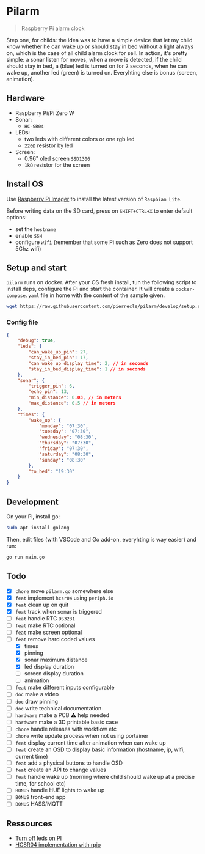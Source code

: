 # Pilarm

> Raspberry Pi alarm clock

Step one, for childs: the idea was to have a simple device that let my child know whether he can wake up or should stay in bed without a light always on, which is the case of all child alarm clock for sell.
In action, it's pretty simple: a sonar listen for moves, when a move is detected, if the child should stay in bed, a (blue) led is turned on for 2 seconds, when he can wake up, another led (green) is turned on. Everyhting else is bonus (screen, animation).

## Hardware

- Raspberry Pi/Pi Zero W
- Sonar:
  - `HC-SR04`
- LEDs:
    - two leds with different colors or one rgb led
    - `220Ω` resistor by led
- Screen:
    - 0.96" oled screen `SSD1306`
    - `1kΩ` resistor for the screen

## Install OS

Use [Raspberry Pi Imager](https://www.raspberrypi.com/software/) to install the latest version of `Raspbian Lite`.

Before writing data on the SD card, press on `SHIFT+CTRL+X` to enter default options:
- set the `hostname`
- enable `SSH`
- configure `wifi` (remember that some Pi such as Zero does not support 5Ghz wifi)

## Setup and start

`pilarm` runs on docker. After your OS fresh install, tun the following script to install deps, configure the Pi and start the container.
It will create a `docker-compose.yaml` file in home with the content of the sample given.

```bash
wget https://raw.githubusercontent.com/pierrecle/pilarm/develop/setup.sh  -O - | bash
```

### Config file

```json
{
    "debug": true,
    "leds": {
        "can_wake_up_pin": 27,
        "stay_in_bed_pin": 17,
        "can_wake_up_display_time": 2, // in seconds
        "stay_in_bed_display_time": 1 // in seconds
    },
    "sonar": {
        "trigger_pin": 6,
        "echo_pin": 13,
        "min_distance": 0.03, // in meters
        "max_distance": 0.5 // in meters
    },
    "times": {
        "wake_up": {
            "monday": "07:30",
            "tuesday": "07:30",
            "wednesday": "08:30",
            "thursday": "07:30",
            "friday": "07:30",
            "saturday": "08:30",
            "sunday": "08:30"
        },
        "to_bed": "19:30"
    }
}
```

## Development

On your Pi, install go:
```bash
sudo apt install golang
```

Then, edit files (with VSCode and Go add-on, everyhting is way easier) and run:
```bash
go run main.go
```

## Todo

- [x] `chore` move `pilarm.go` somewhere else
- [x] `feat` implement `hcsr04` using `periph.io`
- [x] `feat` clean up on quit
- [x] `feat` track when sonar is triggered
- [ ] `feat` handle RTC `DS3231`
- [ ] `feat` make RTC optional
- [ ] `feat` make screen optional
- [ ] `feat` remove hard coded values
  - [x] times
  - [x] pinning
  - [x] sonar maximum distance
  - [x] led display duration
  - [ ] screen display duration
  - [ ] animation
- [ ] `feat` make different inputs configurable
- [ ] `doc` make a video
- [ ] `doc` draw pinning
- [ ] `doc` write technical documentation
- [ ] `hardware` make a PCB :warning: help needed
- [ ] `hardware` make a 3D printable basic case
- [ ] `chore` handle releases with workflow etc
- [ ] `chore` write update process when not using portainer
- [ ] `feat` display current time after animation when can wake up
- [ ] `feat` create an OSD to display basic information (hostname, ip, wifi, current time)
- [ ] `feat` add a physical buttons to handle OSD
- [ ] `feat` create an API to change values
- [ ] `feat` handle wake up (morning where child should wake up at a precise time, for school etc)
- [ ] `BONUS` handle HUE lights to wake up
- [ ] `BONUS` front-end app
- [ ] `BONUS` HASS/MQTT

## Ressources

- [Turn off leds on PI](https://n.ethz.ch/~dbernhard/disable-led-on-a-raspberry-pi.html)
- [HCSR04 implementation with rpio](https://github.com/raspberrypi-go-drivers/hcsr04)